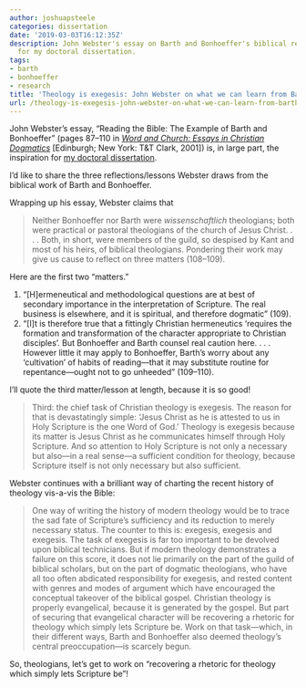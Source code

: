 ```yaml
---
author: joshuapsteele
categories: dissertation
date: '2019-03-03T16:12:35Z'
description: John Webster's essay on Barth and Bonhoeffer's biblical reading—the inspiration
  for my doctoral dissertation.
tags:
- barth
- bonhoeffer
- research
title: 'Theology is exegesis: John Webster on what we can learn from Barth and Bonhoeffer'
url: /theology-is-exegesis-john-webster-on-what-we-can-learn-from-barth-and-bonhoeffer/
---
```


John Webster’s essay, “Reading the Bible: The Example of Barth and Bonhoeffer” (pages 87–110 in [*Word and Church: Essays in Christian Dogmatics*](https://amzn.to/2EJ4SVN) \[Edinburgh; New York: T&amp;T Clark, 2001\]) is, in large part, the inspiration for [my doctoral dissertation](https://joshuapsteele.com/heres-the-elevator-pitch-for-my-dissertation-proposal-scriptural-but-not-religious/).

I’d like to share the three reflections/lessons Webster draws from the biblical work of Barth and Bonhoeffer.

Wrapping up his essay, Webster claims that

> Neither Bonhoeffer nor Barth were *wissenschaftlich* theologians; both were practical or pastoral theologians of the church of Jesus Christ. . . . Both, in short, were members of the guild, so despised by Kant and most of his heirs, of biblical theologians. Pondering their work may give us cause to reflect on three matters (108–109).

Here are the first two “matters.”

1. “\[H\]ermeneutical and methodological questions are at best of secondary importance in the interpretation of Scripture. The real business is elsewhere, and it is spiritual, and therefore dogmatic” (109).
2. “\[I\]t is therefore true that a fittingly Christian hermeneutics ‘requires the formation and transformation of the character appropriate to Christian disciples’. But Bonhoeffer and Barth counsel real caution here. . . . However little it may apply to Bonhoeffer, Barth’s worry about any ‘cultivation’ of habits of reading—that it may substitute routine for repentance—ought not to go unheeded” (109–110).

I’ll quote the third matter/lesson at length, because it is so good!

> Third: the chief task of Christian theology is exegesis. The reason for that is devastatingly simple: ‘Jesus Christ as he is attested to us in Holy Scripture is the one Word of God.’ Theology is exegesis because its matter is Jesus Christ as he communicates himself through Holy Scripture. And so attention to Holy Scripture is not only a necessary but also—in a real sense—a sufficient condition for theology, because Scripture itself is not only necessary but also sufficient.

Webster continues with a brilliant way of charting the recent history of theology vis-a-vis the Bible:

> One way of writing the history of modern theology would be to trace the sad fate of Scripture’s sufficiency and its reduction to merely necessary status. The counter to this is: exegesis, exegesis and exegesis. The task of exegesis is far too important to be devolved upon biblical technicians. But if modern theology demonstrates a failure on this score, it does not lie primarily on the part of the guild of biblical scholars, but on the part of dogmatic theologians, who have all too often abdicated responsibility for exegesis, and rested content with genres and modes of argument which have encouraged the conceptual takeover of the biblical gospel. Christian theology is properly evangelical, because it is generated by the gospel. But part of securing that evangelical character will be recovering a rhetoric for theology which simply lets Scripture be. Work on that task—which, in their different ways, Barth and Bonhoeffer also deemed theology’s central preoccupation—is scarcely begun.

So, theologians, let’s get to work on “recovering a rhetoric for theology which simply lets Scripture be”!